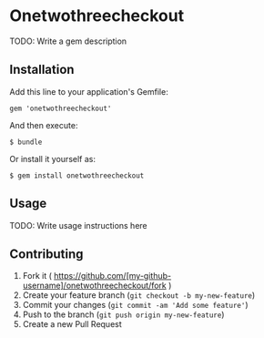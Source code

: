 # Onetwothreecheckout

TODO: Write a gem description

## Installation

Add this line to your application's Gemfile:

    gem 'onetwothreecheckout'

And then execute:

    $ bundle

Or install it yourself as:

    $ gem install onetwothreecheckout

## Usage

TODO: Write usage instructions here

## Contributing

1. Fork it ( https://github.com/[my-github-username]/onetwothreecheckout/fork )
2. Create your feature branch (`git checkout -b my-new-feature`)
3. Commit your changes (`git commit -am 'Add some feature'`)
4. Push to the branch (`git push origin my-new-feature`)
5. Create a new Pull Request

